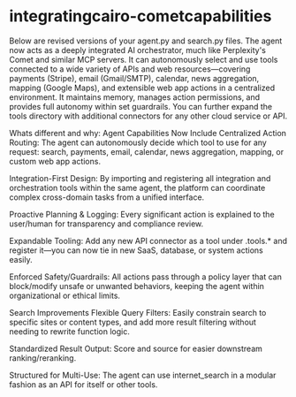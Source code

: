 # integratingcairo-cometcapabilities

Below are revised versions of your agent.py and search.py files. The agent now acts as a deeply integrated AI orchestrator, much like Perplexity's Comet and similar MCP servers. It can autonomously select and use tools connected to a wide variety of APIs and web resources—covering payments (Stripe), email (Gmail/SMTP), calendar, news aggregation, mapping (Google Maps), and extensible web app actions in a centralized environment. It maintains memory, manages action permissions, and provides full autonomy within set guardrails. You can further expand the tools directory with additional connectors for any other cloud service or API.


Whats different and why: 
Agent Capabilities Now Include
Centralized Action Routing: The agent can autonomously decide which tool to use for any request: search, payments, email, calendar, news aggregation, mapping, or custom web app actions.

Integration-First Design: By importing and registering all integration and orchestration tools within the same agent, the platform can coordinate complex cross-domain tasks from a unified interface.

Proactive Planning & Logging: Every significant action is explained to the user/human for transparency and compliance review.

Expandable Tooling: Add any new API connector as a tool under .tools.* and register it—you can now tie in new SaaS, database, or system actions easily.

Enforced Safety/Guardrails: All actions pass through a policy layer that can block/modify unsafe or unwanted behaviors, keeping the agent within organizational or ethical limits.

Search Improvements
Flexible Query Filters: Easily constrain search to specific sites or content types, and add more result filtering without needing to rewrite function logic.

Standardized Result Output: Score and source for easier downstream ranking/reranking.

Structured for Multi-Use: The agent can use internet_search in a modular fashion as an API for itself or other tools.
